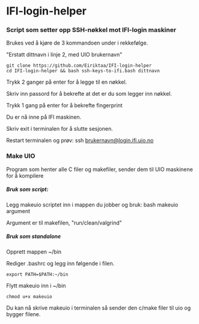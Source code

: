 # IFI-login-helper

### Script som setter opp SSH-nøkkel mot IFI-login maskiner

Brukes ved å kjøre de 3 kommandoen under i rekkefølge.

"Erstatt dittnavn i linje 2, med UIO brukernavn"
```
git clone https://github.com/Eiriktaa/IFI-login-helper 
cd IFI-login-helper && bash ssh-keys-to-ifi.bash dittnavn

```
Trykk 2 ganger på enter for å legge til en nøkkel.

Skriv inn passord for å bekrefte at det er du som legger inn nøkkel.

Trykk 1 gang på enter for å bekrefte fingerprint

Du er nå inne på IFI maskinen.

Skriv exit i terminalen for å slutte sesjonen.

Restart terminalen og prøv: ssh brukernavn@login.ifi.uio.no

### Make UIO
Program som henter alle C filer og makefiler, sender dem til UIO maskinene for å kompilere

##### Bruk som script:

Legg makeuio scriptet inn i mappen du jobber og bruk: bash makeuio argument

Argument er til makefilen, "run/clean/valgrind"

##### Bruk som standalone

Opprett mappen ~/bin

Rediger .bashrc og legg inn følgende i filen.
```
export PATH=$PATH:~/bin
```
Flytt makeuio inn i ~/bin

```
chmod u+x makeuio
```
Du kan nå skrive makeuio i terminalen så sender den  c/make filer til uio og bygger filene.
